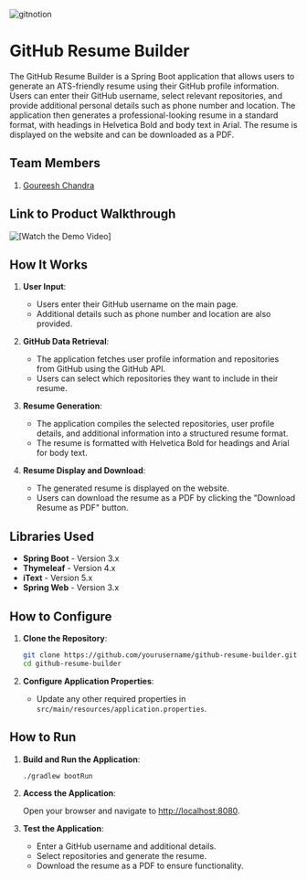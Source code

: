 ![gitnotion](https://github.com/user-attachments/assets/079fdd2e-ba20-4a5b-9801-58448e81d8b9)

# GitHub Resume Builder

The GitHub Resume Builder is a Spring Boot application that allows users to generate an ATS-friendly resume using their GitHub profile information. Users can enter their GitHub username, select relevant repositories, and provide additional personal details such as phone number and location. The application then generates a professional-looking resume in a standard format, with headings in Helvetica Bold and body text in Arial. The resume is displayed on the website and can be downloaded as a PDF.

## Team Members

1. [Goureesh Chandra](https://github.com/Herogo3241)

## Link to Product Walkthrough

![[Watch the Demo Video]](https://youtu.be/HGsjjNDPex8)

## How It Works

1. **User Input**:
   - Users enter their GitHub username on the main page.
   - Additional details such as phone number and location are also provided.

2. **GitHub Data Retrieval**:
   - The application fetches user profile information and repositories from GitHub using the GitHub API.
   - Users can select which repositories they want to include in their resume.

3. **Resume Generation**:
   - The application compiles the selected repositories, user profile details, and additional information into a structured resume format.
   - The resume is formatted with Helvetica Bold for headings and Arial for body text.

4. **Resume Display and Download**:
   - The generated resume is displayed on the website.
   - Users can download the resume as a PDF by clicking the "Download Resume as PDF" button.

## Libraries Used

- **Spring Boot** - Version 3.x
- **Thymeleaf** - Version 4.x
- **iText** - Version 5.x
- **Spring Web** - Version 3.x

## How to Configure

1. **Clone the Repository**:

   ```bash
   git clone https://github.com/yourusername/github-resume-builder.git
   cd github-resume-builder
   ```


2. **Configure Application Properties**:

   - Update any other required properties in `src/main/resources/application.properties`.

## How to Run

1. **Build and Run the Application**:

   ```bash
   ./gradlew bootRun
   ```

2. **Access the Application**:

   Open your browser and navigate to [http://localhost:8080](http://localhost:8080).

3. **Test the Application**:

   - Enter a GitHub username and additional details.
   - Select repositories and generate the resume.
   - Download the resume as a PDF to ensure functionality.

